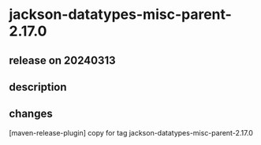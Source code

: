 # jackson-datatypes-misc-parent-2.17.0

## release on 20240313

## description

## changes

[maven-release-plugin] copy for tag jackson-datatypes-misc-parent-2.17.0

